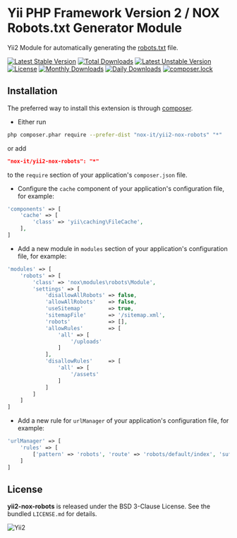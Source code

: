 Yii PHP Framework Version 2 / NOX Robots.txt Generator Module
=============================================================

Yii2 Module for automatically generating the [robots.txt](http://www.robotstxt.org/) file.

[![Latest Stable Version](https://poser.pugx.org/nox-it/yii2-nox-robots/v/stable)](https://packagist.org/packages/nox-it/yii2-nox-robots)
[![Total Downloads](https://poser.pugx.org/nox-it/yii2-nox-robots/downloads)](https://packagist.org/packages/nox-it/yii2-nox-robots)
[![Latest Unstable Version](https://poser.pugx.org/nox-it/yii2-nox-robots/v/unstable)](https://packagist.org/packages/nox-it/yii2-nox-robots)
[![License](https://poser.pugx.org/nox-it/yii2-nox-robots/license)](https://packagist.org/packages/nox-it/yii2-nox-robots)
[![Monthly Downloads](https://poser.pugx.org/nox-it/yii2-nox-robots/d/monthly)](https://packagist.org/packages/nox-it/yii2-nox-robots)
[![Daily Downloads](https://poser.pugx.org/nox-it/yii2-nox-robots/d/daily)](https://packagist.org/packages/nox-it/yii2-nox-robots)
[![composer.lock](https://poser.pugx.org/nox-it/yii2-nox-robots/composerlock)](https://packagist.org/packages/nox-it/yii2-nox-robots)

## Installation

The preferred way to install this extension is through [composer](http://getcomposer.org/download/).

* Either run

```bash
php composer.phar require --prefer-dist "nox-it/yii2-nox-robots" "*"
```

or add

```json
"nox-it/yii2-nox-robots": "*"
```

to the `require` section of your application's `composer.json` file.

* Configure the `cache` component of your application's configuration file, for example:

```php
'components' => [
    'cache' => [
        'class' => 'yii\caching\FileCache',
    ],
]
```

* Add a new module in `modules` section of your application's configuration file, for example:

```php
'modules' => [
    'robots' => [
        'class' => 'nox\modules\robots\Module',
        'settings' => [
            'disallowAllRobots' => false,
            'allowAllRobots'    => false,
            'useSitemap'        => true,
            'sitemapFile'       => '/sitemap.xml',
            'robots'            => [],
            'allowRules'        => [
                'all' => [
                    '/uploads'
                ]
            ],
            'disallowRules'     => [
                'all' => [
                    '/assets'
                ]
            ]
        ]
    ]
]
```

* Add a new rule for `urlManager` of your application's configuration file, for example:

```php
'urlManager' => [
    'rules' => [
        ['pattern' => 'robots', 'route' => 'robots/default/index', 'suffix' => '.txt'],
    ]
]
```

## License

**yii2-nox-robots** is released under the BSD 3-Clause License. See the bundled `LICENSE.md` for details.

![Yii2](https://img.shields.io/badge/Powered_by-Yii_Framework-green.svg?style=flat)

